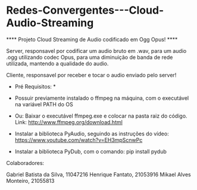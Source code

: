 # Redes-Convergentes---Cloud-Audio-Streaming

**** Projeto Cloud Streaming de Audio codificado em Ogg Opus!  ****


 Server, responsavel por codificar um audio bruto em .wav, 
para um audio .ogg utilizando codec Opus, para uma diminuição 
de banda de rede utilizada, mantendo a qualidade do audio.

Cliente, responsavel por receber e tocar o audio enviado pelo server! 

* Pré Requisitos: *
* Possuir previamente instalado o ffmpeg na máquina, com o executável na variável PATH do OS
* Ou: Baixar o executável ffmpeg.exe e colocar na pasta raiz do código. Link:  http://www.ffmpeg.org/download.html

* Instalar a biblioteca PyAudio, seguindo as instruções do vídeo: https://www.youtube.com/watch?v=EH3mpScnwPc

* Instalar a biblioteca PyDub, com o comando: pip install pydub


Colaboradores: 

  Gabriel Batista da Silva, 11047216
  Henrique Fantato, 21053916
  Mikael Alves Monteiro, 21055813
